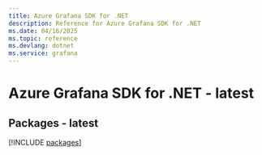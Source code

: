 ```yaml
---
title: Azure Grafana SDK for .NET
description: Reference for Azure Grafana SDK for .NET
ms.date: 04/16/2025
ms.topic: reference
ms.devlang: dotnet
ms.service: grafana
---
```

# Azure Grafana SDK for .NET - latest
## Packages - latest
[!INCLUDE [packages](grafana-index.md)]